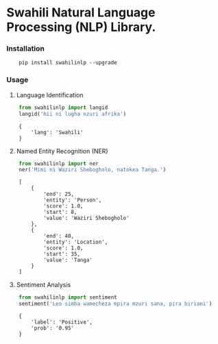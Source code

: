 # Swahili Natural Language Processing (NLP) Library.

### Installation
```
    pip install swahilinlp --upgrade
```

### Usage
1. Language Identification
```python
    from swahilinlp import langid
    langid('hii ni lugha nzuri afrika')
```


```
    {
        'lang': 'Swahili'
    }
```

2. Named Entity Recognition (NER)
```python
    from swahilinlp import ner
    ner('Mimi ni Waziri Shebogholo, natokea Tanga.')
```


```
    [
        {
            'end': 25,
            'entity': 'Person',
            'score': 1.0,
            'start': 8,
            'value': 'Waziri Shebogholo'
        },
        {
            'end': 40,
            'entity': 'Location',
            'score': 1.0,
            'start': 35,
            'value': 'Tanga'
        }
    ]
```

3. Sentiment Analysis
```python
    from swahilinlp import sentiment    
    sentiment('Leo simba wamecheza mpira mzuri sana, pira biriani')
```


```
    {
        'label': 'Positive', 
        'prob': '0.95'
    }
```